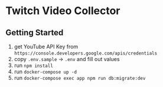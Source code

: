 # Twitch Video Collector

## Getting Started

1. get YouTube API Key from `https://console.developers.google.com/apis/credentials`
2. copy `.env.sample` -> `.env` and fill out values
3. run `npm install`
4. run `docker-compose up -d`
5. run `docker-compose exec app npm run db:migrate:dev`
